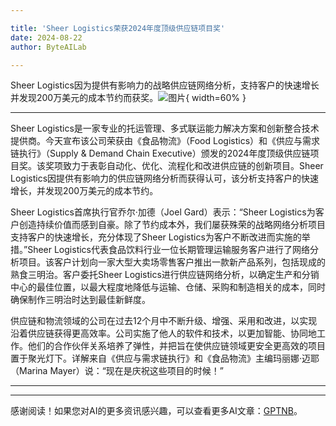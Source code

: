 ```yaml
---

title: 'Sheer Logistics荣获2024年度顶级供应链项目奖'
date: 2024-08-22
author: ByteAILab

---
```


Sheer Logistics因为提供有影响力的战略供应链网络分析，支持客户的快速增长并发现200万美元的成本节约而获奖。![图片](https://ai-techpark.com/wp-content/uploads/2024/08/Sheer-Logistics-960x540.jpg){ width=60% }

---
Sheer Logistics是一家专业的托运管理、多式联运能力解决方案和创新整合技术提供商。今天宣布该公司荣获由《食品物流》（Food Logistics）和《供应与需求链执行》（Supply & Demand Chain Executive）颁发的2024年度顶级供应链项目奖。该奖项致力于表彰自动化、优化、流程化和改进供应链的创新项目。Sheer Logistics因提供有影响力的供应链网络分析而获得认可，该分析支持客户的快速增长，并发现200万美元的成本节约。

Sheer Logistics首席执行官乔尔·加德（Joel Gard）表示：“Sheer Logistics为客户创造持续价值而感到自豪。除了节约成本外，我们屡获殊荣的战略网络分析项目支持客户的快速增长，充分体现了Sheer Logistics为客户不断改进而实施的举措。”Sheer Logistics代表食品饮料行业一位长期管理运输服务客户进行了网络分析项目。该客户计划向一家大型大卖场零售客户推出一款新产品系列，包括现成的熟食三明治。客户委托Sheer Logistics进行供应链网络分析，以确定生产和分销中心的最佳位置，以最大程度地降低与运输、仓储、采购和制造相关的成本，同时确保制作三明治时达到最佳新鲜度。

供应链和物流领域的公司在过去12个月中不断升级、增强、采用和改进，以实现沿着供应链获得更高效率。公司实施了他人的软件和技术，以更加智能、协同地工作。他们的合作伙伴关系培养了弹性，并把旨在使供应链领域更安全更高效的项目置于聚光灯下。详解来自《供应与需求链执行》和《食品物流》主编玛丽娜·迈耶（Marina Mayer）说：“现在是庆祝这些项目的时候！”

---
---
感谢阅读！如果您对AI的更多资讯感兴趣，可以查看更多AI文章：[GPTNB](https://gptnb.com)。